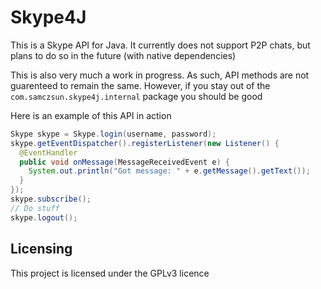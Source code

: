 # Skype4J

This is a Skype API for Java. It currently does not support P2P chats, but plans to do so in the future (with native dependencies)

This is also very much a work in progress. As such, API methods are not guarenteed to remain the same. However, if you stay out of the `com.samczsun.skype4j.internal` package you should be good

Here is an example of this API in action

```java
Skype skype = Skype.login(username, password);
skype.getEventDispatcher().registerListener(new Listener() {
  @EventHandler
  public void onMessage(MessageReceivedEvent e) {
    System.out.println("Got message: " + e.getMessage().getText());
  }
});
skype.subscribe();
// Do stuff
skype.logout();
```
## Licensing

This project is licensed under the GPLv3 licence
